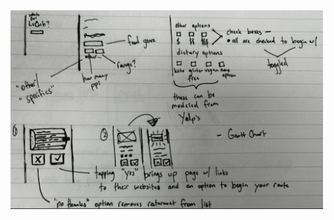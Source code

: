 <img src= "https://github.com/ACHarrison32/Software-Engineering---Lunch-Decider-App/blob/main/Documentation/Sketches/Keaton's_App_Sketches/Keaton_App_Sketch.PNG" width="500">
